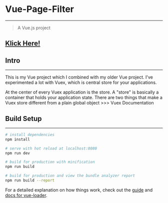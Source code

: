 # Vue-Page-Filter
----
> A Vue.js project

<bold><a href="https://andrerothweiler.ch/vuefilter/#/">Klick Here! </a></bold>
----
## Intro
----
This is my Vue project which I combined with my older Vue project. 
I've experimented a lot with Vuex, which is central store for your applications.

At the center of every Vuex application is the store. A "store" is basically a container that holds your application state. There are two things that make a Vuex store different from a plain global object >>> Vuex Documentation


## Build Setup
----

``` bash
# install dependencies
npm install

# serve with hot reload at localhost:8080
npm run dev

# build for production with minification
npm run build

# build for production and view the bundle analyzer report
npm run build --report
```

For a detailed explanation on how things work, check out the [guide](http://vuejs-templates.github.io/webpack/) and [docs for vue-loader](http://vuejs.github.io/vue-loader).


